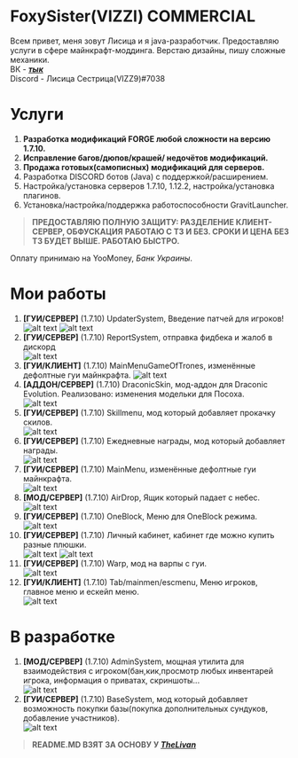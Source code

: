 # FoxySister(VIZZI) COMMERCIAL
Всем привет, меня зовут Лисица и я java-разработчик. Предоставляю услуги в сфере майнкрафт-моддинга.
Верстаю дизайны, пишу сложные механики. <br>
ВК - [***тык***](https://vk.com/dendipro18) <br>
Discord - Лисица Сестрица(VIZZ9)#7038
# Услуги

1. __Разработка модификаций FORGE любой сложности на версию 1.7.10.__
2. __Исправление багов/дюпов/крашей/ недочётов модификаций.__
3. __Продажа готовых(самописных) модификаций для серверов.__
4. Разработка DISCORD ботов (Java) с поддержкой/расширением.
5. Настройка/установка серверов 1.7.10, 1.12.2, настройка/установка плагинов.
6. Установка/настройка/поддержка работоспособности GravitLauncher.

>__ПРЕДОСТАВЛЯЮ ПОЛНУЮ ЗАЩИТУ: РАЗДЕЛЕНИЕ КЛИЕНТ-СЕРВЕР, ОБФУСКАЦИЯ__
__РАБОТАЮ С ТЗ И БЕЗ. СРОКИ И ЦЕНА БЕЗ ТЗ БУДЕТ ВЫШЕ. РАБОТАЮ БЫСТРО.__

Оплату принимаю на YooMoney, _Банк Украины_. 

# Мои работы
1. __[ГУИ/CЕРВЕР]__ (1.7.10) UpdaterSystem, Введение патчей для игроков! <br>
![alt text](screenshots/updater.png "Updater")
![alt text](screenshots/updaterv2.png "UpdaterV2")
2. __[ГУИ/CЕРВЕР]__ (1.7.10) ReportSystem, отправка фидбека и жалоб в дискорд <br>
![alt text](screenshots/reportsystem.png "ReportSystem")
3. __[ГУИ/КЛИЕНТ]__ (1.7.10) MainMenuGameOfTrones, изменённые дефолтные гуи майнкрафта.
![alt text](screenshots/MainMenuGameOfTrones.png "GuiMainMenu")
4. __[АДДОН/СЕРВЕР]__ (1.7.10) DraconicSkin, мод-аддон для Draconic Evolution. Реализовано: изменения модельки для Посоха. <br>
![alt text](screenshots/DraconicSkin.png "DraconicSkin")
5. __[ГУИ/CЕРВЕР]__ (1.7.10) Skillmenu, мод который добавляет прокачку скилов. <br>
![alt text](screenshots/Skillmenu.png "Сама гуи")
6. __[ГУИ/CЕРВЕР]__ (1.7.10) Ежедневные награды, мод который добавляет награды. <br>
![alt text](screenshots/awards.png "Сама гуи")
7. __[ГУИ/CЕРВЕР]__ (1.7.10) MainMenu, изменённые дефолтные гуи майнкрафта. <br>
![alt text](screenshots/mainmenu_ala.png "Сама гуи")
8. __[МОД/CЕРВЕР]__ (1.7.10) AirDrop, Ящик который падает с небес. <br>
![alt text](screenshots/airdrop.png "АирДроп")
9. __[ГУИ/CЕРВЕР]__ (1.7.10) OneBlock, Меню для OneBlock режима. <br>
![alt text](screenshots/oneblock.png "OneBlock")
10. __[ГУИ/CЕРВЕР]__ (1.7.10) Личный кабинет, кабинет где можно купить разные плюшки. <br>
![alt text](screenshots/lk_main.png "lk")
![alt text](screenshots/lk_main2.png "lk1")
11. __[ГУИ/CЕРВЕР]__ (1.7.10) Warp, мод на варпы с гуи. <br>
![alt text](screenshots/warp.png "warp")
11. __[ГУИ/КЛИЕНТ]__ (1.7.10) Tab/mainmen/escmenu, Меню игроков, главное меню и ескейп меню. <br>
![alt text](screenshots/nextmenu.png "nextmenu")
# В разработке
1. __[МОД/CЕРВЕР]__ (1.7.10) AdminSystem, мощная утилита для взаимодействия с игроком(бан,кик,просмотр любых инвентарей игрока, информация о приватах, скриншоты... <br>
![alt text](screenshots/dev/AdminSystem.png "AdminSystem")
2. __[ГУИ/CЕРВЕР]__ (1.7.10) BaseSystem, мод который добавляет возможность покупки базы(покупка дополнительных сундуков, добавление участников). <br>
![alt text](screenshots/dev/BaseSystem.png "BaseSystem")

>__README.MD ВЗЯТ ЗА ОСНОВУ У [***TheLivan***](https://github.com/TheLivan/THELIVAN-COMMERCIAL) <br>__


